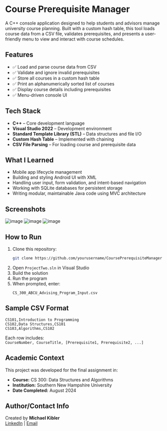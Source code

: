# Course Prerequisite Manager

A C++ console application designed to help students and advisors manage university course planning. Built with a custom hash table, this tool loads course data from a CSV file, validates prerequisites, and presents a user-friendly menu to view and interact with course schedules.

## Features

- ✅ Load and parse course data from CSV
- ✅ Validate and ignore invalid prerequisites
- ✅ Store all courses in a custom hash table
- ✅ Print an alphanumerically sorted list of courses
- ✅ Display course details including prerequisites
- ✅ Menu-driven console UI


## Tech Stack

- **C++** – Core development language
- **Visual Studio 2022** – Development environment
- **Standard Template Library (STL)** – Data structures and file I/O
- **Custom Hash Table** – Implemented with chaining
- **CSV File Parsing** – For loading course and prerequisite data

## What I Learned

- Mobile app lifecycle management
- Building and styling Android UI with XML
- Handling user input, form validation, and intent-based navigation
- Working with SQLite databases for persistent storage
- Writing modular, maintainable Java code using MVC architecture

## Screenshots

![image](https://github.com/user-attachments/assets/72738f5a-55ba-453f-9bff-13e511375eda)
![image](https://github.com/user-attachments/assets/5449002b-d5de-46fe-81ec-54933ebe7b4a)
![image](https://github.com/user-attachments/assets/997224d1-3c40-4418-9842-6df87ec84d70)

## How to Run
1. Clone this repository:
   ```bash
   git clone https://github.com/yourusername/CoursePrerequisiteManager.git
   ```
2. Open `ProjectTwo.sln` in Visual Studio  
3. Build the solution  
4. Run the program  
5. When prompted, enter:
   ```
   CS_300_ABCU_Advising_Program_Input.csv
   ```
   
## Sample CSV Format

```csv
CS101,Introduction to Programming
CS102,Data Structures,CS101
CS103,Algorithms,CS102
```

Each row includes:  
`CourseNumber, CourseTitle, [Prerequisite1, Prerequisite2, ...]`

## Academic Context
This project was developed for the final assignment in:

- **Course:** CS 300: Data Structures and Algorithms  
- **Institution:** Southern New Hampshire University  
- **Date Completed:** August 2024


## Author/Contact Info

Created by **Michael Kibler**  
[LinkedIn](https://www.linkedin.com/in/michael-kibler-11369519b/) | [Email](mailto:mpkibler7@gmail.com)
